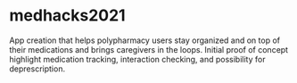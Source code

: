 # medhacks2021
App creation that helps polypharmacy users stay organized and on top of their medications and brings caregivers in the loops. Initial proof of concept highlight medication tracking, interaction checking, and possibility for deprescription.

